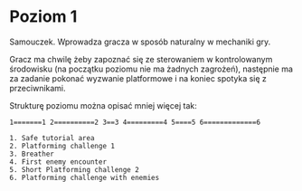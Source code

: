# Poziom 1

Samouczek. Wprowadza gracza w sposób naturalny w mechaniki gry.

Gracz ma chwilę żeby zapoznać się ze sterowaniem w kontrolowanym środowisku (na początku poziomu nie ma żadnych zagrożeń), następnie ma za zadanie pokonać wyzwanie platformowe i na koniec spotyka się z przeciwnikami.

Strukturę poziomu można opisać mniej więcej tak:

```text
1=======1 2==========2 3==3 4=========4 5====5 6=============6

1. Safe tutorial area
2. Platforming challenge 1
3. Breather
4. First enemy encounter
5. Short Platforming challenge 2
6. Platforming challenge with enemies
```
